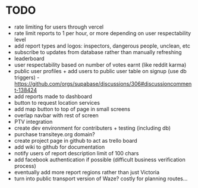 # TODO

- rate limiting for users through vercel
- rate limit reports to 1 per hour, or more depending on user respectability level
- add report types and logos: inspectors, dangerous people, unclean, etc
- subscribe to updates from database rather than manually refreshing
- leaderboard
- user respectability based on number of votes earnt (like reddit karma)
- public user profiles + add users to public user table on signup (use db triggers) - <https://github.com/orgs/supabase/discussions/306#discussioncomment-138424>
- add reports made to dashboard
- button to request location services
- add map button to top of page in small screens
- overlap navbar with rest of screen
- PTV integration
- create dev environment for contributers + testing (including db)
- purchase transiteye.org domain?
- create project page in github to act as trello board
- add wiki to github for documentation
- notify users of report description limit of 100 chars
- add facebook authentication if possible (difficult business verification process)
- eventually add more report regions rather than just Victoria
- turn into public transport version of Waze? costly for planning routes...
